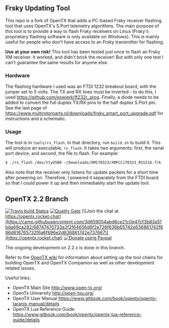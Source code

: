 ## Frsky Updating Tool

This repo is a fork of OpenTX that adds a PC-based Frsky receiver flashing tool that
uses OpenTX's S.Port telemetry algorithms. The main purpose of this tool is to provide
a way to flash Frsky receivers on Linux (Frsky's proprietary flashing software is only
available on Windows). This is mainly useful for people who don't have access to an
Frsky transmitter for flashing.

**Use at your own risk!** This tool has been tested just once to flash an Frsky XM
receiver. It worked, and didn't brick the receiver! But with only one test I can't
guarantee the same results for anyone else.

### Hardware

The flashing hardware I used was an FTDI 1232 breakout board, with the jumper set to 5 volts.
The TX and RX lines must be inverted - to do this, I used https://github.com/eswierk/ft232r_prog.
Finally, a diode needs to be added to convert the full duplex TX/RX pins to the half duplex
S.Port pin. See the last page of https://www.multirotorparts.nl/downloads/frsky_smart_port_upgrade.pdf
for instructions and a schematic.

### Usage

The tool is in `tools/rx_flash`. In that directory, run `build.sh` to build it. This will produce an
executable, `rx_flash`. It takes two arguments: first, the serial port device, and second, the file
to flash. For example:

```bash
$ ./rx_flash /dev/ttyUSB0 ~/Downloads/XM170323/XMFCC170323_RSSI16.frk
```

Also note that the receiver only listens for update packets for a short time after powering on.
Therefore, I powered it separately from the FTDI board so that I could power it up and then
immediately start the update tool.

## OpenTX 2.2 Branch

[![Travis build Status](https://travis-ci.org/opentx/opentx.svg?branch=2.2)](https://travis-ci.org/opentx/opentx)
[![Quality Gate](https://sonarcloud.io/api/badges/gate?key=OpenTX:2.2)](https://sonarcloud.io/dashboard?id=OpenTX:2.2)
[![Join the chat at https://opentx.rocket.chat](https://camo.githubusercontent.com/3d659054abd6ce21c0e47cf3b83a51bda69ca282/68747470733a2f2f64656d6f2e726f636b65742e636861742f696d616765732f6a6f696e2d636861742e737667)](https://opentx.rocket.chat)
[![Donate using Paypal](https://img.shields.io/badge/paypal-donate-yellow.svg)](https://www.paypal.com/cgi-bin/webscr?cmd=_s-xclick&hosted_button_id=DJ9MASSKVW8WN)

The ongoing development on 2.2.x is done in this branch.

Refer to the [OpenTX wiki](https://github.com/opentx/opentx/wiki) for information about setting up the tool chains for building OpenTX and OpenTX Companion as well as other development related issues.

Useful links:
 * OpenTX Main Site http://www.open-tx.org/
 * OpenTx University http://open-txu.org/
 * OpenTX User Manual https://www.gitbook.com/book/opentx/opentx-taranis-manual/details
 * OpenTX Lua Reference Guide https://www.gitbook.com/book/opentx/opentx-lua-reference-guide/details
